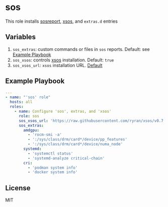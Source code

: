 # sos

This role installs [sosreport](https://github.com/sosreport/sos),
[xsos](https://github.com/ryran/xsos),
and `extras.d` entries

## Variables

1. `sos_extras`: custom commands or files in `sos` reports.
Default: see [Example Playbook](#example-playbook)
2. `sos_xsos`: controls [xsos](https://github.com/ryran/xsos) installation.
Default: `true`
3. `sos_xsos_url`: `xsos` installation URL.
[Default](https://github.com/ryran/xsos/raw/master/xsos)

## Example Playbook

```yaml
---
- name: "'sos' role"
  hosts: all
  roles:
    - name: Configure 'sos', extras, and 'xsos'
      role: sos
      sos_xsos_url: 'https://raw.githubusercontent.com/ryran/xsos/v0.7.33/xsos'
      sos_extras:
        amdgpu:
          - 'rocm-smi -a'
          - ':/sys/class/drm/card*/device/pp_features'
          - ':/sys/class/drm/card*/device/numa_node'
        systemd:
          - 'systemctl status'
          - 'systemd-analyze critical-chain'
        cri:
          - 'podman system info'
          - 'docker system info'
```

## License

MIT
